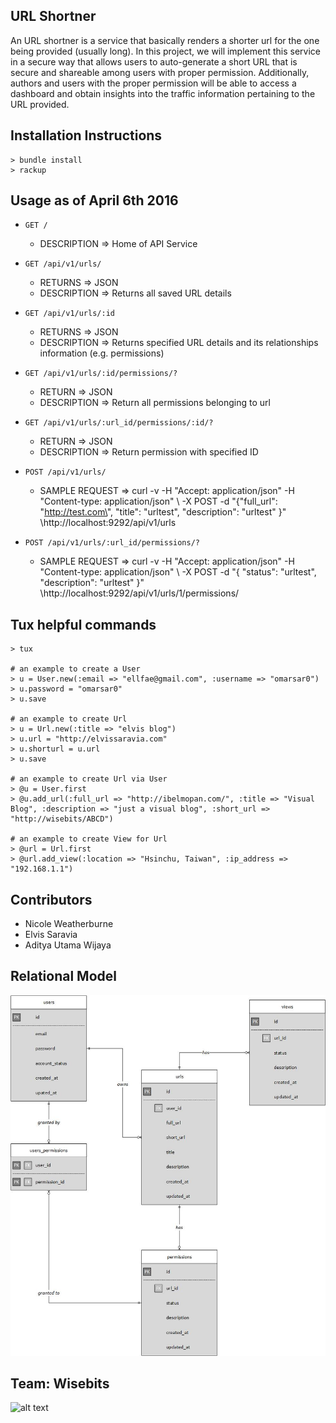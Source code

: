 ## URL Shortner 

An URL shortner is a service that basically renders a shorter url for the one being provided (usually long). In this project, we will implement this service in a secure way that allows users to auto-generate a short URL that is secure and shareable among users with proper permission. Additionally, authors and users with the proper permission will be able to access a dashboard and obtain insights into the traffic information pertaining to the URL provided.

## Installation Instructions
```
> bundle install
> rackup
```

## Usage as of April 6th 2016

- `GET /`
  - DESCRIPTION => Home of API Service

- `GET /api/v1/urls/`
  - RETURNS => JSON
  - DESCRIPTION => Returns all saved URL details

- `GET /api/v1/urls/:id`
  - RETURNS => JSON
  - DESCRIPTION => Returns specified URL details and its relationships information (e.g. permissions)

- `GET /api/v1/urls/:id/permissions/?`
	- RETURN => JSON
	- DESCRIPTION => Return all permissions belonging to url

- `GET /api/v1/urls/:url_id/permissions/:id/?`
	- RETURN => JSON
	- DESCRIPTION => Return permission with specified ID

- `POST /api/v1/urls/`
  - SAMPLE REQUEST =>  curl -v -H "Accept: application/json" -H "Content-type: application/json" \ -X POST -d "{\"full_url\": \"http://test.com\", \"title\": \"urltest\", \"description\": \"urltest\" }" \http://localhost:9292/api/v1/urls

- `POST /api/v1/urls/:url_id/permissions/?`
	- SAMPLE REQUEST => curl -v -H "Accept: application/json" -H "Content-type: application/json" \ -X POST -d "{ \"status\": \"urltest\", \"description\": \"urltest\" }" \http://localhost:9292/api/v1/urls/1/permissions/

## Tux helpful commands
``` 
> tux

# an example to create a User
> u = User.new(:email => "ellfae@gmail.com", :username => "omarsar0")
> u.password = "omarsar0"
> u.save 

# an example to create Url
> u = Url.new(:title => "elvis blog")
> u.url = "http://elvissaravia.com"
> u.shorturl = u.url
> u.save

# an example to create Url via User
> @u = User.first
> @u.add_url(:full_url => "http://ibelmopan.com/", :title => "Visual Blog", :description => "just a visual blog", :short_url => "http://wisebits/ABCD")

# an example to create View for Url
> @url = Url.first
> @url.add_view(:location => "Hsinchu, Taiwan", :ip_address => "192.168.1.1")

```

## Contributors
* Nicole Weatherburne
* Elvis Saravia
* Aditya Utama Wijaya

## Relational Model
![alt text](https://github.com/wisebits/url-shortner/blob/db_hardening/public/design_model_v2.jpg?raw=true)

## Team: Wisebits
![alt text](https://avatars.githubusercontent.com/u/17720935?v=3&s=200?raw=true)